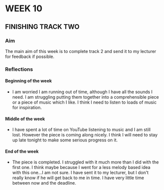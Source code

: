 # WEEK 10

## FINISHING TRACK TWO

### Aim

The main aim of this week is to complete track 2 and send it to my lecturer for feedback if possible. 

### Reflections

#### Beginning of the week 

- I am worried I am running out of time, although I have all the sounds I need. I am struggling putting them together into a comprehensible piece or a piece of music which I like. I think I need to listen to loads of music for inspiration. 

#### Middle of the week 

- I have spent a lot of time on YouTube listening to music and I am still lost. However the piece is coming along nicely. I think I will need to stay up late tonight to make some serious progress on it. 
 
#### End of the week 

- The piece is completed. I struggled with it much more than I did with the first one. I think maybe because I went for a less melody based idea with this one...I am not sure. I have sent it to my lecturer, but I don't really know if he will get back to me in time. I have very little time between now and the deadline. 



